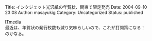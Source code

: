 Title: インクジェット光沢紙の年賀状、関東で限定発売
Date: 2004-09-10 23:08
Author: masayukig
Category: Uncategorized
Status: published

[ITmedia](http://www.itmedia.co.jp/news/articles/0409/09/news067.html)  
最近は、年賀状の発行枚数も減り気味らしいので、これが打開策になる！  
のかなぁ。
